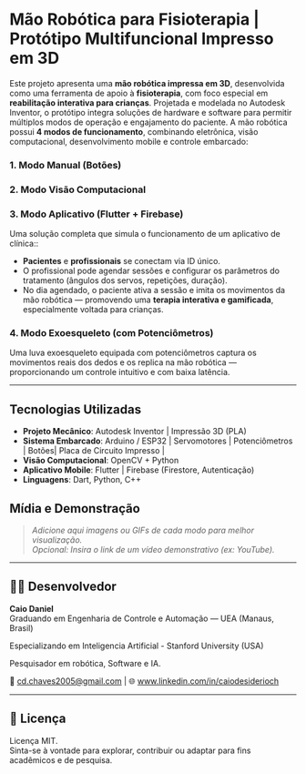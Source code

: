 # Mão Robótica para Fisioterapia | Protótipo Multifuncional Impresso em 3D

Este projeto apresenta uma **mão robótica impressa em 3D**, desenvolvida como uma ferramenta de apoio à **fisioterapia**, com foco especial em **reabilitação interativa para crianças**. Projetada e modelada no Autodesk Inventor, o protótipo integra soluções de hardware e software para permitir múltiplos modos de operação e engajamento do paciente.
A mão robótica possui **4 modos de funcionamento**, combinando eletrônica, visão computacional, desenvolvimento mobile e controle embarcado:

### 1. Modo Manual (Botões)
### 2. Modo Visão Computacional
### 3. Modo Aplicativo (Flutter + Firebase)
Uma solução completa que simula o funcionamento de um aplicativo de clínica::
- **Pacientes** e **profissionais** se conectam via ID único.
- O profissional pode agendar sessões e configurar os parâmetros do tratamento (ângulos dos servos, repetições, duração).
- No dia agendado, o paciente ativa a sessão e imita os movimentos da mão robótica — promovendo uma **terapia interativa e gamificada**, especialmente voltada para crianças.

### 4. Modo Exoesqueleto (com Potenciômetros)
Uma luva exoesqueleto equipada com potenciômetros captura os movimentos reais dos dedos e os replica na mão robótica — proporcionando um controle intuitivo e com baixa latência.

---

## Tecnologias Utilizadas

- **Projeto Mecânico**: Autodesk Inventor | Impressão 3D (PLA)
- **Sistema Embarcado**: Arduino / ESP32 | Servomotores | Potenciômetros | Botões| Placa de Circuito Impresso |
- **Visão Computacional**: OpenCV + Python
- **Aplicativo Mobile**: Flutter | Firebase (Firestore, Autenticação)
- **Linguagens**: Dart, Python, C++

## Mídia e Demonstração

> _Adicione aqui imagens ou GIFs de cada modo para melhor visualização._  
> _Opcional: Insira o link de um vídeo demonstrativo (ex: YouTube)._

---

## 👨‍💻 Desenvolvedor

**Caio Daniel**  
Graduando em Engenharia de Controle e Automação — UEA (Manaus, Brasil)

Especializando em Inteligencia Artificial - Stanford University (USA)

Pesquisador em robótica, Software e IA. 

📧 cd.chaves2005@gmail.com | 🌐 www.linkedin.com/in/caiodesiderioch

---

## 📄 Licença

Licença MIT.  
Sinta-se à vontade para explorar, contribuir ou adaptar para fins acadêmicos e de pesquisa.
